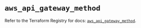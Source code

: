# `aws_api_gateway_method`

Refer to the Terraform Registry for docs: [`aws_api_gateway_method`](https://registry.terraform.io/providers/hashicorp/aws/5.83.0/docs/resources/api_gateway_method).
